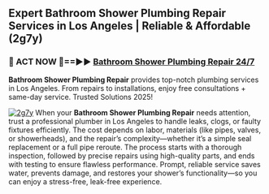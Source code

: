 ## Expert Bathroom Shower Plumbing Repair Services in Los Angeles | Reliable & Affordable (2g7y)  

<h3>🚿 ACT NOW 🌟==►► <a href="https://tinyurl.com/2ne6vx2x" rel="nofollow">Bathroom Shower Plumbing Repair 24/7</a></h3>

**Bathroom Shower Plumbing Repair** provides top-notch plumbing services in Los Angeles. From repairs to installations, enjoy free consultations + same-day service. Trusted Solutions 2025!

[![2g7y](https://i.imgur.com/4PFF4AK.jpeg)](https://tinyurl.com/2ne6vx2x)
When your **Bathroom Shower Plumbing Repair** needs attention, trust a professional plumber in Los Angeles to handle leaks, clogs, or faulty fixtures efficiently. The cost depends on labor, materials (like pipes, valves, or showerheads), and the repair’s complexity—whether it’s a simple seal replacement or a full pipe reroute. The process starts with a thorough inspection, followed by precise repairs using high-quality parts, and ends with testing to ensure flawless performance. Prompt, reliable service saves water, prevents damage, and restores your shower’s functionality—so you can enjoy a stress-free, leak-free experience.